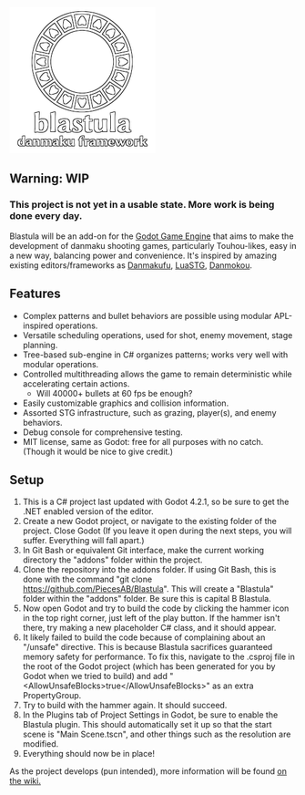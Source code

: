 ![blastula danmaku framework](/Icons/outlined256.png)

## Warning: WIP

### This project is not yet in a usable state. More work is being done every day.

Blastula will be an add-on for the [Godot Game Engine](https://godotengine.org/) that aims to make the development of danmaku shooting games, particularly Touhou-likes, easy in a new way, balancing power and convenience. 
It's inspired by amazing existing editors/frameworks as [Danmakufu](https://github.com/Natashi/Touhou-Danmakufu-ph3sx-2), [LuaSTG](https://github.com/9chu/LuaSTGPlus), [Danmokou](https://github.com/Bagoum/danmokou).

## Features
* Complex patterns and bullet behaviors are possible using modular APL-inspired operations.
* Versatile scheduling operations, used for shot, enemy movement, stage planning.
* Tree-based sub-engine in C# organizes patterns; works very well with modular operations.
* Controlled multithreading allows the game to remain deterministic while accelerating certain actions.
  * Will 40000+ bullets at 60 fps be enough?
* Easily customizable graphics and collision information.
* Assorted STG infrastructure, such as grazing, player(s), and enemy behaviors.
* Debug console for comprehensive testing.
* MIT license, same as Godot: free for all purposes with no catch. (Though it would be nice to give credit.)

## Setup
1. This is a C# project last updated with Godot 4.2.1, so be sure to get the .NET enabled version of the editor.
2. Create a new Godot project, or navigate to the existing folder of the project. Close Godot (If you leave it open during the next steps, you will suffer. Everything will fall apart.)
3. In Git Bash or equivalent Git interface, make the current working directory the "addons" folder within the project.
4. Clone the repository into the addons folder. If using Git Bash, this is done with the command "git clone https://github.com/PiecesAB/Blastula". This will create a "Blastula" folder within the "addons" folder. Be sure this is capital B Blastula.
5. Now open Godot and try to build the code by clicking the hammer icon in the top right corner, just left of the play button. If the hammer isn't there, try making a new placeholder C# class, and it should appear.
6. It likely failed to build the code because of complaining about an "/unsafe" directive. This is because Blastula sacrifices guaranteed memory safety for performance. To fix this, navigate to the .csproj file in the root of the Godot project (which has been generated for you by Godot when we tried to build) and add "&lt;AllowUnsafeBlocks&gt;true&lt;/AllowUnsafeBlocks&gt;" as an extra PropertyGroup.
7. Try to build with the hammer again. It should succeed.
8. In the Plugins tab of Project Settings in Godot, be sure to enable the Blastula plugin. This should automatically set it up so that the start scene is "Main Scene.tscn", and other things such as the resolution are modified.
9. Everything should now be in place!

As the project develops (pun intended), more information will be found [on the wiki.](https://piecesab.github.io/blastula/)

